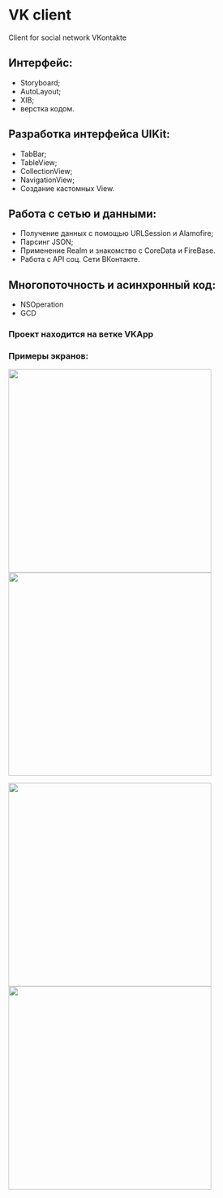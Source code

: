 # VK client 
Client for social network VKontakte


## Интерфейс: 
- Storyboard; 
- AutoLayout;
- XIB; 
- верстка кодом.
## Разработка интерфейса UIKit: 
- TabBar; 
- TableView; 
- CollectionView; 
- NavigationView;
- Создание кастомных View.

## Работа с сетью и данными:
- Получение данных с помощью URLSession и Alamofire;
- Парсинг JSON;
- Применение Realm и знакомство с CoreData и FireBase.
- Работа с API соц. Сети ВКонтакте.

## Многопоточность и асинхронный код:
- NSOperation
- GCD

### Проект находится на ветке VKApp
### Примеры экранов:

<img src="./screens/groups.png" width="400" />      <img src="./screens/friends.png" width="400" /> 


<img src="./screens/photos.png" width="400" />     <img src="./screens/news.png" width="400" />
